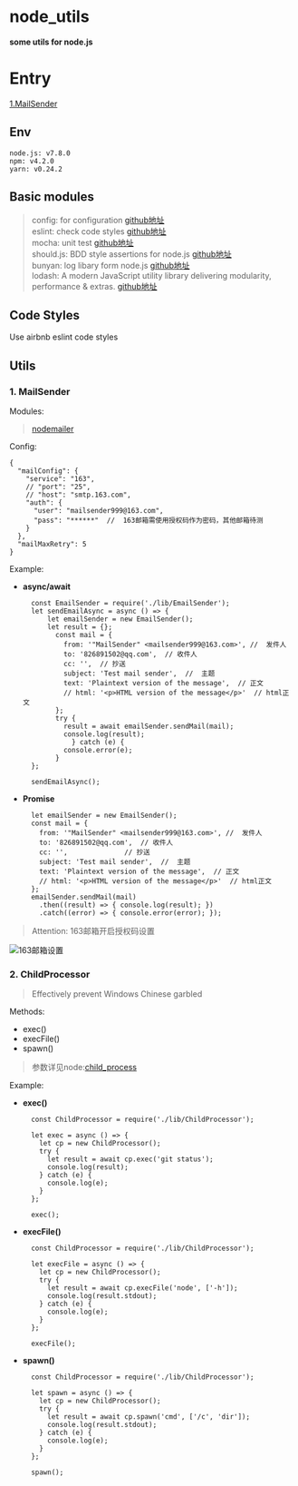 # node_utils #
**some utils for node.js**
# Entry #
[1.MailSender](https://github.com/39Er/node_utils/blob/master/README.md#1-mailsender)
## Env ##

	node.js: v7.8.0	
	npm: v4.2.0
	yarn: v0.24.2 

## Basic modules ##

> config: for configuration [github地址](https://github.com/lorenwest/node-config)<br/>
> eslint: check code styles [github地址](https://github.com/eslint/eslint)<br/>
> mocha: unit test [github地址](https://github.com/mochajs/mocha)<br/>
> should.js: BDD style assertions for node.js [github地址](https://github.com/shouldjs/should.js)<br/>
> bunyan: log libary form node.js [github地址](https://github.com/trentm/node-bunyan)<br/>
> lodash: A modern JavaScript utility library delivering modularity, performance & extras. [github地址](https://github.com/lodash/lodash)<br/>

## Code Styles ##

Use airbnb eslint code styles

## Utils ##

### 1. MailSender ###

Modules:

> [nodemailer](https://nodemailer.com/about/)

Config:

	{
	  "mailConfig": {
	    "service": "163",
	    // "port": "25",
	    // "host": "smtp.163.com",
	    "auth": {
	      "user": "mailsender999@163.com",
	      "pass": "******"  //  163邮箱需使用授权码作为密码，其他邮箱待测
	    }
	  },
	  "mailMaxRetry": 5
	}

Example:

- **async/await**
 

        const EmailSender = require('./lib/EmailSender');
    	let sendEmailAsync = async () => {
      		let emailSender = new EmailSender();
      		let result = {};
		      const mail = {
		    	from: '"MailSender" <mailsender999@163.com>', //  发件人
		    	to: '826891502@qq.com',  // 收件人
		    	cc: '',  // 抄送
		    	subject: 'Test mail sender',  //  主题
		    	text: 'Plaintext version of the message',  // 正文
		    	// html: '<p>HTML version of the message</p>'  // html正文
		      };
		      try {
		    	result = await emailSender.sendMail(mail);
		    	console.log(result);
		    	  } catch (e) {
		    	console.error(e);
		      }
	    };
	    
	    sendEmailAsync();

- **Promise**

		let emailSender = new EmailSender();
		const mail = {
		  from: '"MailSender" <mailsender999@163.com>', //  发件人
		  to: '826891502@qq.com',  // 收件人
		  cc: '',              // 抄送
		  subject: 'Test mail sender',  //  主题
		  text: 'Plaintext version of the message',  // 正文
		  // html: '<p>HTML version of the message</p>'  // html正文
		};
		emailSender.sendMail(mail)
		  .then((result) => { console.log(result); })
		  .catch((error) => { console.error(error); });

> Attention: 163邮箱开启授权码设置

![163邮箱设置](http://i.imgur.com/qPPNMoC.png)

### 2. ChildProcessor ###

> Effectively prevent Windows Chinese garbled

Methods:

- exec()
- execFile()
- spawn()

> 参数详见node:[child_process](https://nodejs.org/dist/latest-v7.x/docs/api/child_process.html)

Example:

- **exec()**

		const ChildProcessor = require('./lib/ChildProcessor');
		
		let exec = async () => {
		  let cp = new ChildProcessor();
		  try {
		    let result = await cp.exec('git status');
		    console.log(result);
		  } catch (e) {
		    console.log(e);
		  }
		};
		
		exec();

- **execFile()**

		const ChildProcessor = require('./lib/ChildProcessor');
		
		let execFile = async () => {
		  let cp = new ChildProcessor();
		  try {
		    let result = await cp.execFile('node', ['-h']);
		    console.log(result.stdout);
		  } catch (e) {
		    console.log(e);
		  }
		};
		
		execFile();

- **spawn()**

		const ChildProcessor = require('./lib/ChildProcessor');
		
		let spawn = async () => {
		  let cp = new ChildProcessor();
		  try {
		    let result = await cp.spawn('cmd', ['/c', 'dir']);
		    console.log(result.stdout);
		  } catch (e) {
		    console.log(e);
		  }
		};
		
		spawn();






